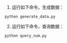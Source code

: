 1. 运行如下命令，生成数据：
```console
python generate_data.py
```
2. 运行如下命令，查询数据：
```console
python query_num.py
```